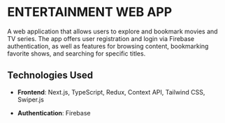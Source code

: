 # ENTERTAINMENT WEB APP

A web application that allows users to explore and bookmark movies and TV series. The app offers user registration and login via Firebase authentication, as well as features for browsing content, bookmarking favorite shows, and searching for specific titles.

## Technologies Used

- **Frontend**: Next.js, TypeScript, Redux, Context API, Tailwind CSS, Swiper.js

- **Authentication**: Firebase

